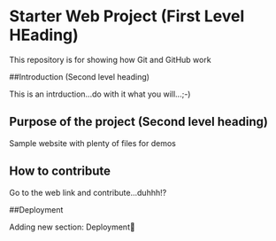 # Starter Web Project (First Level HEading)

This repository is for showing how Git and GitHub work


##Introduction (Second level heading)

This is an intrduction...do with it what you will...;-)


## Purpose of the project (Second level heading)

Sample website with plenty of files for demos


## How to contribute

Go to the web link and contribute...duhhh!?

##Deployment

Adding new section: Deployment